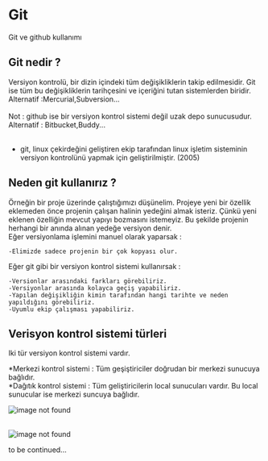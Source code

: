 # Git
Git ve github kullanımı



## Git nedir ?

<p>Versiyon kontrolü, bir dizin içindeki tüm değişikliklerin takip edilmesidir. Git ise tüm bu değişikliklerin tarihçesini ve içeriğini tutan sistemlerden biridir.<br>
   Alternatif :Mercurial,Subversion... <br><br>
   Not : github ise bir versiyon kontrol sistemi değil uzak depo sunucusudur. <br>
   Alternatif : Bitbucket,Buddy... <br><br>                                                    
                         
   * git, linux çekirdeğini geliştiren ekip tarafından linux işletim sisteminin versiyon kontrolünü yapmak için geliştirilmiştir. (2005)               
</p>




## Neden git kullanırız ?

<p>
    Örneğin bir proje üzerinde çalıştığımızı düşünelim. Projeye yeni bir özellik eklemeden önce projenin çalışan halinin yedeğini almak isteriz.
    Çünkü yeni eklenen özelliğin mevcut yapıyı bozmasını istemeyiz. Bu şekilde projenin herhangi bir anında alınan yedeğe  versiyon denir.<br>
    Eğer versiyonlama işlemini manuel olarak yaparsak : <br>
   
    -Elimizde sadece projenin bir çok kopyası olur. 
    
</p>    
<p>
    Eğer git gibi bir versiyon kontrol sistemi kullanırsak : <br> 
    
    -Versionlar arasındaki farkları görebiliriz. 
    -Versiyonlar arasında kolayca geçiş yapabiliriz.
    -Yapılan değişikliğin kimin tarafından hangi tarihte ve neden yapıldığını görebiliriz.
    -Uyumlu ekip çalışması yapabiliriz. 
    
</p>

<p>
   
## Verisyon kontrol sistemi türleri

Iki tür versiyon kontrol sistemi vardır. <br>

*Merkezi kontrol sistemi : Tüm geşiştiriciler doğrudan bir merkezi sunucuya bağlıdır.<br>
*Dağıtık kontrol sistemi : Tüm geliştiricilerin local sunucuları vardır. Bu local sunucular ise merkezi suncuya bağlıdır.<br>

![image not found](/Images/CenralizedVcs.png "Cenralized version control system") <br><br>

![image not found](/Images/CenralizedVcs.png "Cenralized version control system")
<p/>

<p>to be continued...</p>
